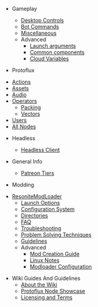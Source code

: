 <!-- markdownlint-disable ul-indent -->
<!-- markdownlint-disable-next-line first-line-heading -->
- Gameplay
  - [Desktop Controls](/gameplay/desktopControls.md)
  - [Bot Commands](/gameplay/botCommands.md)
  - [Miscellaneous](/gameplay/misc.md)
  - Advanced
    - [Launch arguments](/gameplay/advanced/launchArguments.md)
    - [Common components](/gameplay/advanced/commonComp.md)
    - [Cloud Variables](/gameplay/advanced/cloudVars.md)

- Protoflux
<!-- embed:start:protoflux -->
  - [Actions](/protoflux/actions.md)
  - [Assets](/protoflux/assets.md)
  - [Audio](/protoflux/audio.md)
  - [Operators](/protoflux/operators/README.md)
    - [Packing](/protoflux/operators/packing.md)
    - [Vectors](/protoflux/operators/vectors.md)
  - [Users](/protoflux/users.md)
  - [All Nodes](/protoflux/allNodes.md)
<!-- embed:end:protoflux -->

- Headless
  - [Headless Client](/headless/headlessClient.md)

- General Info
  - [Patreon Tiers](/general/patreon.md)

- Modding
<!-- Articles imported trough URL. Files don't exist! Check /_js/plugin-alias.js -->
  - [ResoniteModLoader](/modding/resoniteModLoader/README.md)
    - [Launch Options](/modding/resoniteModLoader/launch_options.md)
    - [Configuration System](/modding/resoniteModLoader/config.md)
    - [Directories](/modding/resoniteModLoader/directories.md)
    - [FAQ](/modding/resoniteModLoader/faq.md)
    - [Troubleshooting](/modding/resoniteModLoader/troubleshooting.md)
    - [Problem Solving Techniques](/modding/resoniteModLoader/problem_solving_techniques.md)
    - [Guidelines](/modding/resoniteModLoader/guidelines.md)
    - Advanced
      - [Mod Creation Guide](/modding/resoniteModLoader/making_mods.md)
      - [Linux Notes](/modding/resoniteModLoader/linux.md)
      - [Modloader Configuration](/modding/resoniteModLoader/modloader_config.md)

<!-- markdownlint-disable-next-line list-indent -->
- Wiki Guides And Guidelines
  - [About the Wiki](README.md)
  - [Protoflux Node Showcase](/wikiGuides/nodeRender.md)
  - [Licensing and Terms](/LICENSE.md)

<!-- markdownlint-enable ul-indent -->
